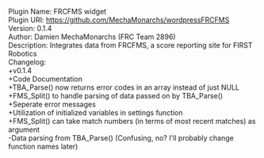 Plugin Name: FRCFMS widget<br>
Plugin URI: https://github.com/MechaMonarchs/wordpressFRCFMS<br/>
Version: 0.1.4<br/>
Author: Damien MechaMonarchs (FRC Team 2896)<br/>
Description: Integrates data from FRCFMS, a score reporting site for FIRST Robotics<br/>
Changelog:<br/>
+v0.1.4<br/>
+Code Documentation<br/>
+TBA_Parse() now returns error codes in an array instead of just NULL<br/>
+FMS_Split() to handle parsing of data passed on by TBA_Parse()<br/>
+Seperate error messages<br/>
+Utilization of initialized variables in settings function<br/>
+FMS_Split() can take match numbers (in terms of most recent matches) as argument<br/>
-Data parsing from TBA_Parse() (Confusing, no? I'll probably change function names later)<br/>
